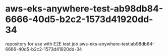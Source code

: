 # aws-eks-anywhere-test-ab98db84-6666-40d5-b2c2-1573d41920dd-34
repository for use with E2E test job aws-eks-anywhere-test:ab98db84-6666-40d5-b2c2-1573d41920dd-34
